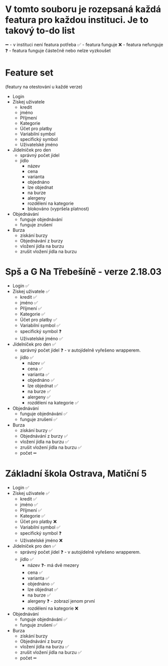 # V tomto souboru je rozepsaná každá featura pro každou instituci. Je to takový to-do list

➖ - v instituci není featura potřeba
✅ - featura funguje
❌ - featura nefunguje
❓ - featura funguje částečně nebo nelze vyzkoušet

# Feature set

(featury na otestování u každé verze)

- Login
- Získej uživatele
  - kredit
  - jméno
  - Příjmení
  - Kategorie
  - Účet pro platby
  - Variabilní symbol
  - specifický symbol
  - Uživatelské jméno
- Jídelníček pro den
  - správný počet jídel
  - jídlo
    - název
    - cena
    - varianta
    - objednáno
    - lze objednat
    - na burze
    - alergeny
    - rozdělení na kategorie
    - blokováno (vypršela platnost)
- Objednávání
  - funguje objednávání
  - funguje zrušení
- Burza
  - získání burzy
  - Objednávání z burzy
  - vložení jídla na burzu
  - zrušit vložení jídla na burzu

# Spš a G Na Třebešíně - verze 2.18.03

- Login ✅
- Získej uživatele ✅
  - kredit ✅
  - jméno ✅
  - Příjmení ✅
  - Kategorie ✅
  - Účet pro platby ✅
  - Variabilní symbol ✅
  - specifický symbol ❓
  - Uživatelské jméno ✅
- Jídelníček pro den ✅
  - správný počet jídel ❓ - v autojídelně vyřešeno wrapperem.
  - jídlo ✅
    - název ✅
    - cena ✅
    - varianta ✅
    - objednáno ✅
    - lze objednat ✅
    - na burze ✅
    - alergeny ✅
    - rozdělení na kategorie ✅
- Objednávání
  - funguje objednávání ✅
  - funguje zrušení ✅
- Burza
  - získání burzy ✅
  - Objednávání z burzy ✅
  - vložení jídla na burzu ✅
  - zrušit vložení jídla na burzu ✅
  - počet ➖

# Základní škola Ostrava, Matiční 5

- Login ✅
- Získej uživatele ✅
  - kredit ✅
  - jméno ✅
  - Příjmení ✅
  - Kategorie ✅
  - Účet pro platby ❌
  - Variabilní symbol ✅
  - specifický symbol ❓
  - Uživatelské jméno ❌
- Jídelníček pro den ✅
  - správný počet jídel ❓ - v autojídelně vyřešeno wrapperem.
  - jídlo ✅
    - název ❓- má dvě mezery
    - cena ✅
    - varianta ✅
    - objednáno ✅
    - lze objednat ✅
    - na burze ✅
    - alergeny ❓ - zobrazí jenom první
    - rozdělení na kategorie ❌
- Objednávání
  - funguje objednávání ✅
  - funguje zrušení ✅
- Burza
  - získání burzy
  - Objednávání z burzy
  - vložení jídla na burzu ✅
  - zrušit vložení jídla na burzu ✅
  - počet ➖
